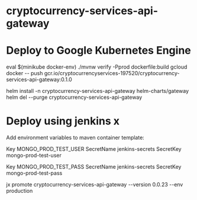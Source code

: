 # cryptocurrency-services-api-gateway

# Deploy to Google Kubernetes Engine
eval $(minikube docker-env)
./mvnw verify -Pprod dockerfile:build
gcloud docker -- push gcr.io/cryptocurrencyservices-197520/cryptocurrency-services-api-gateway:0.1.0

helm install -n cryptocurrency-services-api-gateway helm-charts/gateway
helm del --purge cryptocurrency-services-api-gateway


# Deploy using jenkins x

Add environment variables to maven container template:
	
Key	        MONGO_PROD_TEST_USER
SecretName  jenkins-secrets
SecretKey   mongo-prod-test-user

Key	        MONGO_PROD_TEST_PASS
SecretName	jenkins-secrets
SecretKey	mongo-prod-test-pass


jx promote cryptocurrency-services-api-gateway --version 0.0.23 --env production
